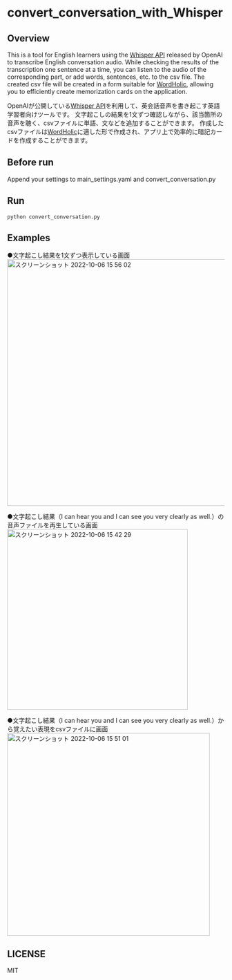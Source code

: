# convert_conversation_with_Whisper

## Overview
This is a tool for English learners using the [Whisper API](https://github.com/openai/whisper) released by OpenAI to transcribe English conversation audio. 
While checking the results of the transcription one sentence at a time, you can listen to the audio of the corresponding part, or add words, sentences, etc. to the csv file.
The created csv file will be created in a form suitable for [WordHolic](https://www.langholic.com/wordholic), allowing you to efficiently create memorization cards on the application.

OpenAIが公開している[Whisper API](https://github.com/openai/whisper)を利用して、英会話音声を書き起こす英語学習者向けツールです。
文字起こしの結果を1文ずつ確認しながら、該当箇所の音声を聴く、csvファイルに単語、文などを追加することができます。
作成したcsvファイルは[WordHolic](https://www.langholic.com/wordholic)に適した形で作成され、アプリ上で効率的に暗記カードを作成することができます。

## Before run
Append your settings to main_settings.yaml and convert_conversation.py

## Run
```
python convert_conversation.py
```

## Examples
●文字起こし結果を1文ずつ表示している画面
<img width="571" alt="スクリーンショット 2022-10-06 15 56 02" src="https://user-images.githubusercontent.com/85504048/194234742-b474af50-1523-433d-8d31-e6e625102ee3.png">

●文字起こし結果（I can hear you and I can see you very clearly as well.）の音声ファイルを再生している画面
<img width="418" alt="スクリーンショット 2022-10-06 15 42 29" src="https://user-images.githubusercontent.com/85504048/194232631-6d0c0fb6-cc1a-4dbc-8e5c-7465a3361413.png">

●文字起こし結果（I can hear you and I can see you very clearly as well.）から覚えたい表現をcsvファイルに画面
<img width="469" alt="スクリーンショット 2022-10-06 15 51 01" src="https://user-images.githubusercontent.com/85504048/194233768-d1265c8c-8cb7-46f5-af33-893454412243.png">

## LICENSE
MIT
